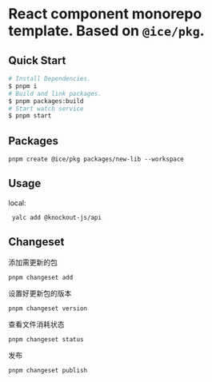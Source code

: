 # React component monorepo template. Based on `@ice/pkg`.

## Quick Start

```bash
# Install Dependencies.
$ pnpm i 
# Build and link packages.
$ pnpm packages:build
# Start watch service
$ pnpm start
```

## Packages

```shell
pnpm create @ice/pkg packages/new-lib --workspace
```

## Usage

local:
```
 yalc add @knockout-js/api
```

## Changeset

添加需更新的包
```
pnpm changeset add
```

设置好更新包的版本
```
pnpm changeset version
```

查看文件消耗状态
```
pnpm changeset status
```

发布
```
pnpm changeset publish
```
